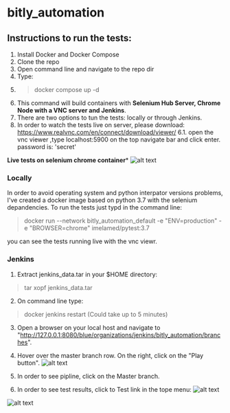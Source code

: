 # bitly_automation

## **Instructions to run the tests:**
1. Install Docker and Docker Compose
2. Clone the repo
3. Open command line and navigate to the repo dir
4. Type:
5.  >  docker compose up -d
6. This command will build containers with **Selenium Hub Server, Chrome Node with a VNC server and Jenkins**.
5. There are two options to tun the tests: locally or through Jenkins.
6. In order to watch the tests live on server, please download: https://www.realvnc.com/en/connect/download/viewer/
6.1. open the vnc viewer ,type localhost:5900 on the top navigate bar and click enter.
password is: 'secret'

**Live tests on selenium chrome container***
![alt text](https://i.imgur.com/oPIfgoT.png)


### **Locally**
In order to avoid operating system and python interpator versions problems, I've created a docker image based on python 3.7 with the selenium depandencies. To run the tests just typd in the command line:
> docker run --network bitly_automation_default -e "ENV=production" -e "BROWSER=chrome" imelamed/pytest:3.7

 you can see the tests running live with the vnc viewr.


### **Jenkins**
1. Extract jenkins_data.tar in your $HOME directory:
> tar xopf jenkins_data.tar
2. On command line type:
> docker jenkins restart (Could take up to 5 minutes)
3. Open a browser on your local host and navigate to "http://127.0.0.1:8080/blue/organizations/jenkins/bitly_automation/branches".

4. Hover over the master branch row. On the right, click on the "Play button".
![alt text](https://imgur.com/laqLcI5.jpg)

5. In order to see pipline, click on the Master branch.

6. In order to see test results, click to Test link in the tope menu:
![alt text](https://imgur.com/lgwOwgs.jpg)

![alt text](https://imgur.com/JUSOoh1.jpg)
